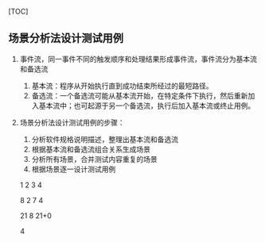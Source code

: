[TOC]



## 场景分析法设计测试用例

1. 事件流，同一事件不同的触发顺序和处理结果形成事件流，事件流分为基本流和备选流

   1. 基本流：程序从开始执行直到成功结束所经过的最短路径。
   2. 备选流：一个备选流可能从基本流开始，在特定条件下执行，然后重新加入基本流中；也可起源于另一个备选流，执行后加入基本流或终止用例。

2. 场景分析法设计测试用例的步骤：

   1. 分析软件规格说明描述，整理出基本流和备选流
   2. 根据基本流和备选流组合关系生成场景
   3. 分析所有场景，合并测试内容重复的场景
   4. 根据场景逐一设计测试用例

   1    2   3   4

   8     2   7    4

   21  8  21+0

   4    